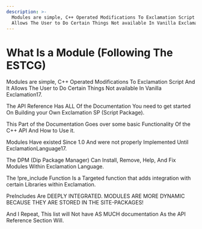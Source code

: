 ```yaml
---
description: >-
  Modules are simple, C++ Operated Modifications To Exclamation Script And It
  Allows The User to Do Certain Things Not available In Vanilla Exclamation17
---
```


# What Is a Module \(Following The ESTCG\)

Modules are simple, C++ Operated Modifications To Exclamation Script And It Allows The User to Do Certain Things Not available In Vanilla Exclamation17.

The API Reference Has ALL Of the Documentation You need to get started On Building your Own Exclamation SP \(Script Package\).

This Part of the Documentation Goes over some basic Functionality Of the C++ API And How to Use it.

Modules Have existed Since 1.0 And were not properly Implemented Until ExclamationLanguage17.

The DPM \(Dip Package Manager\) Can Install, Remove, Help, And Fix Modules Within Exclamation Language.

The !pre\_include Function Is a Targeted function that adds integration with certain Libraries within Exclamation.

PreIncludes Are DEEPLY INTEGRATED. MODULES ARE MORE DYNAMIC BECAUSE THEY ARE STORED IN THE SITE-PACKAGES!

And I Repeat, This list will Not have AS MUCH documentation As the API Reference Section Will.

